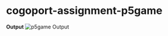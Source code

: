 # cogoport-assignment-p5game
**Output** 
![p5game Output](https://github.com/pandaanwesh33/cogoport-assignment-p5game/assets/30516780/1bfef47f-d68d-4f8b-9435-5f4c4d582492)
